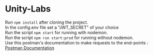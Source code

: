 # Unity-Labs
Run ```npm install``` after cloning the project.<br>
In the config.env file set a "JWT_SECRET" of your choice<br>
Run the script ```npm start``` for running with nodemon.<br>
Run the script ```npm run start:prod``` for running without nodemon.<br>
Use this postman's documentation to make requests to the end-points :
[Postman Documentation](https://documenter.getpostman.com/view/23797748/2s9YRFT9BV)
